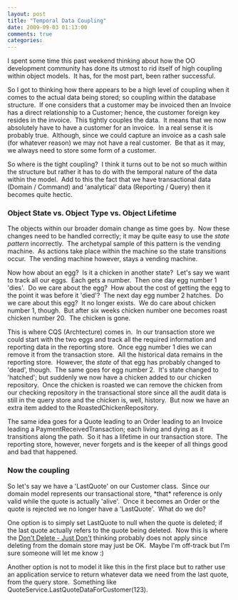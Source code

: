 ```yaml
---
layout: post
title: "Temporal Data Coupling"
date: 2009-09-03 01:13:00
comments: true
categories: 
---
```


<p>I spent some time this past weekend thinking about how the OO development community has done its utmost to rid itself of high coupling within object models.&nbsp; It has, for the most part, been rather successful.</p>
<p>So I got to thinking how there appears to be a high level of coupling when it comes to the actual data being stored; so coupling within the database structure.&nbsp; If one considers that a customer may be invoiced then an Invoice has a direct relationship to a Customer; hence, the customer foreign key resides in the invoice.&nbsp; This tightly couples the data.&nbsp; It means that we now absolutely have to have a customer for an invoice.&nbsp; In a real sense it is probably true.&nbsp; Although, since we could capture an invoice as a cash sale (for whatever reason) we may not have a real customer.&nbsp; Be that as it may, we always need to store some form of a customer.</p>
<p>So where is the tight coupling?&nbsp; I think it turns out to be not so much within the structure but rather it has to do with the temporal nature of the data within the model.&nbsp; Add to this the fact that we have transactional data (Domain / Command) and 'analytical' data (Reporting / Query) then it becomes quite hectic.</p>
<h3>Object State vs. Object Type vs. Object Lifetime<br /></h3>
<p>The objects within our broader domain change as time goes by.&nbsp; Now these changes need to be handled correctly; it may be quite easy to use the <em>state pattern</em> incorrectly.&nbsp; The archetypal sample of this pattern is the vending machine.&nbsp; As actions take place within the machine so the state transitions occur.&nbsp; The vending machine however, stays a vending machine.</p>
<p>Now how about an egg?&nbsp; Is it a chicken in another state?&nbsp; Let's say we want to track all our eggs.&nbsp; Each gets a number.&nbsp; Then one day egg number 1 'dies'.&nbsp; Do we care about the egg?&nbsp; How about the cost of getting the egg to the point it was before it 'died'?&nbsp; The next day egg number 2 hatches.&nbsp; Do we care about this egg?&nbsp; It no longer exists.&nbsp; We do care about chicken number 1, though.&nbsp; But after six weeks chicken number one becomes roast chicken number 20.&nbsp; The chicken is gone.</p>
<p>This is where CQS (Archtecture) comes in.&nbsp; In our transaction store we could start with the two eggs and track all the required information and reporting data in the reporting store.&nbsp; Once egg number 1 dies we can remove it from the transaction store.&nbsp; All the historical data remains in the reporting store.&nbsp; However, the <em>state</em> of that egg has probably changed to 'dead', though.&nbsp; The same goes for egg number 2.&nbsp; It's state changed to 'hatched'; but suddenly we now have a chicken added to our chicken repository.&nbsp; Once the chicken is roasted we can remove the chicken from our checking repository in the transactional store since all the audit data is still in the query store and the chicken is, well, history.&nbsp; But now we have an extra item added to the RoastedChickenRepository.</p>
<p>The same idea goes for a Quote leading to an Order leading to an Invoice leading a PaymentReceivedTransaction; each living and dying as it transitions along the path.&nbsp; So it has a lifetime in our transaction store.&nbsp; The reporting store, however, never forgets and is the keeper of all things good and bad that happened.</p>
<h3>Now the coupling</h3>
<p>So let's say we have a 'LastQuote' on our Customer class.&nbsp; Since our domain model represents our transactional store, *that* reference is only valid while the quote is actually 'alive'.&nbsp; Once it becomes an Order or the quote is rejected we no longer have a 'LastQuote'.&nbsp; What do we do?</p>
<p>One option is to simply set LastQuote to null when the quote is deleted; if the last quote actually refers to the quote being deleted.&nbsp; Now this is where the <a title="Don't Delete - Just Don't" href="http://feedproxy.google.com/~r/UdiDahan-TheSoftwareSimplist/~3/UtJGgoADBzA/">Don't Delete - Just Don't</a> thinking probably does not apply since deleting from the domain store may just be OK.&nbsp; Maybe I'm off-track but I'm sure someone will let me know :)</p>
<p>Another option is not to model it like this in the first place but to rather use an application service to return whatever data we need from the last quote, from the query store.&nbsp; Something like QuoteService.LastQuoteDataForCustomer(123).</p>
<p>&nbsp;</p>